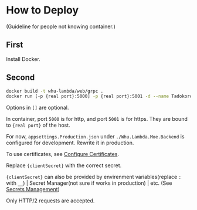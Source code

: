 # How to Deploy

(Guideline for people not knowing container.)

## First

Install Docker.

## Second

```bash
docker build -t whu-lambda/web/grpc .
docker run [-p {real port}:5000] -p {real port}:5001 -d --name TadokoroKoji whu-lambda/web/grpc Github:ClientSecret={clientSecret} Microsoft:ClientSecret={clientSecret}
```

Options in `[]` are optional.

In container, port `5000` is for http, and port `5001` is for https. They are bound to `{real port}` of the host.

For now, `appsettings.Production.json` under `./Whu.Lambda.Moe.Backend` is configured for development. Rewrite it in production.

To use certificates, see [Configure Certificates](https://docs.microsoft.com/en-us/aspnet/core/fundamentals/servers/kestrel/endpoints?view=aspnetcore-6.0#replace-the-default-certificate-from-configuration).

Replace `{clientSecret}` with the correct secret.

`{clientSecret}` can also be provided by envirenment variables(replace `:` with `__`) | Secret Manager(not sure if works in production) | etc.
(See [Secrets Management](https://docs.microsoft.com/en-us/aspnet/core/security/app-secrets))

Only HTTP/2 requests are accepted.
